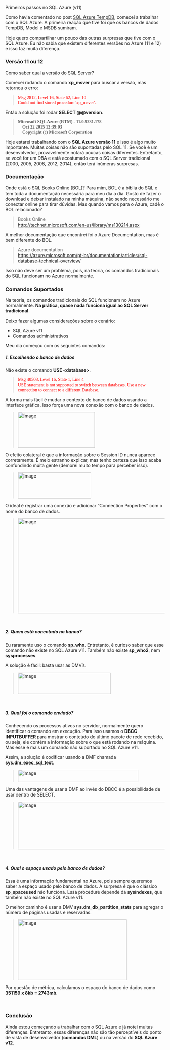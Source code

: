<a link='https://blogs.msdn.microsoft.com/fcatae/2015/12/08/primeiros-passos-no-sql-azure-v11/'>Primeiros passos no SQL Azure (v11)</a>
<p>Como havia comentado no post <a href="blogs.msdn.com/b/fcatae/archive/2015/10/08/sql-azure-tempdb.aspx">SQL Azure TempDB</a>, comecei a trabalhar com o SQL Azure. A primeira reação que tive foi que os bancos de dados TempDB, Model e MSDB sumiram. </p>  <p>Hoje quero compartilhar um pouco das outras surpresas que tive com o SQL Azure. Eu não sabia que existem diferentes versões no Azure (11 e 12) e isso faz muita diferença.</p>  <h3>Versão 11 ou 12</h3>  <p>Como saber qual a versão do SQL Server? </p>  <p>Comecei rodando o comando <strong>xp_msver</strong> para buscar a versão, mas retornou o erro:</p>  <blockquote>   <p><font color="#ff0000" face="Consolas">Msg 2812, Level 16, State 62, Line 10       <br />Could not find stored procedure 'xp_msver'.</font></p> </blockquote>  <p>Então a solução foi rodar <strong>SELECT @@version</strong>.</p>  <blockquote>   <p><font face="Consolas"><strong>Microsoft SQL Azure (RTM) - 11.0.9231.178          <br />&#160;&#160;&#160; Oct 22 2015 12:39:03           <br />&#160;&#160;&#160; Copyright (c) Microsoft Corporation</strong></font></p> </blockquote>  <p>Hoje estarei trabalhando com o <strong>SQL Azure versão 11</strong> e isso é algo muito importante. Muitas coisas não são suportadas pelo SQL 11. Se você é um desenvolvedor, provavelmente notará poucas coisas diferentes. Entretanto, se você for um DBA e está acostumado com o SQL Server tradicional (2000, 2005, 2008, 2012, 2014), então terá inúmeras surpresas.</p>  <h3>Documentação</h3>  <p>Onde está o SQL Books Online (BOL)? Para mim, BOL é a bíblia do SQL e tem toda a documentação necessária para meu dia a dia. Gosto de fazer o download e deixar instalado na minha máquina, não sendo necessário me conectar online para tirar dúvidas. Mas quando vamos para o Azure, cadê o BOL relacionado?</p>  <blockquote>   <p>Books Online     <br /><a title="http://technet.microsoft.com/en-us/library/ms130214.aspx" href="http://technet.microsoft.com/en-us/library/ms130214.aspx">http://technet.microsoft.com/en-us/library/ms130214.aspx</a></p> </blockquote>  <p>A melhor documentação que encontrei foi o Azure Documentation, mas é bem diferente do BOL.</p>  <blockquote>   <p>Azure documentation     <br /><a title="https://azure.microsoft.com/pt-br/documentation/articles/sql-database-technical-overview/" href="https://azure.microsoft.com/pt-br/documentation/articles/sql-database-technical-overview/">https://azure.microsoft.com/pt-br/documentation/articles/sql-database-technical-overview/</a></p> </blockquote>  <p>Isso não deve ser um problema, pois, na teoria, os comandos tradicionais do SQL funcionam no Azure normalmente.</p>  <h3>Comandos Suportados</h3>  <p>Na teoria, os comandos tradicionais do SQL funcionam no Azure normalmente. <strong>Na prática, quase nada funciona igual ao SQL Server tradicional. </strong></p>  <p>Deixo fazer algumas considerações sobre o cenário:</p>  <ul>   <li>SQL Azure v11</li>    <li>Comandos administrativos</li> </ul>  <p>Meu dia começou com os seguintes comandos:</p>  <h5>1. Escolhendo o banco de dados</h5>  <p>Não existe o comando <strong>USE &lt;database&gt;</strong>.</p>  <blockquote>   <p><font color="#ff0000" face="Consolas">Msg 40508, Level 16, State 1, Line 4       <br />USE statement is not supported to switch between databases. Use a new connection to connect to a different Database.</font></p> </blockquote>  <p>A forma mais fácil é mudar o contexto de banco de dados usando a interface gráfica. Isso força uma nova conexão com o banco de dados. </p>  <blockquote>   <p><a href="https://msdnshared.blob.core.windows.net/media/MSDNBlogsFS/prod.evol.blogs.msdn.com/CommunityServer.Blogs.Components.WeblogFiles/00/00/01/28/29/metablogapi/3438.image_59734EC9.png"><img title="image" style="border-top: 0px;border-right: 0px;border-bottom: 0px;padding-top: 0px;padding-left: 0px;border-left: 0px;margin: 0px;padding-right: 0px" border="0" alt="image" src="https://msdnshared.blob.core.windows.net/media/MSDNBlogsFS/prod.evol.blogs.msdn.com/CommunityServer.Blogs.Components.WeblogFiles/00/00/01/28/29/metablogapi/2642.image_thumb_11C2376B.png" width="243" height="111" /></a></p> </blockquote>  <p>O efeito colateral é que a informação sobre o Session ID nunca aparece corretamente. É meio estranho explicar, mas tenho certeza que isso acaba confundindo muita gente (demorei muito tempo para perceber isso).</p>  <blockquote>   <p><a href="https://msdnshared.blob.core.windows.net/media/MSDNBlogsFS/prod.evol.blogs.msdn.com/CommunityServer.Blogs.Components.WeblogFiles/00/00/01/28/29/metablogapi/8750.image_6E2B2A74.png"><img title="image" style="border-top: 0px;border-right: 0px;border-bottom: 0px;padding-top: 0px;padding-left: 0px;border-left: 0px;margin: 0px;padding-right: 0px" border="0" alt="image" src="https://msdnshared.blob.core.windows.net/media/MSDNBlogsFS/prod.evol.blogs.msdn.com/CommunityServer.Blogs.Components.WeblogFiles/00/00/01/28/29/metablogapi/3000.image_thumb_0FACEAB5.png" width="231" height="82" /></a></p> </blockquote>  <p>O ideal é registrar uma conexão e adicionar “Connection Properties” com o nome do banco de dados.</p>  <blockquote>   <p><a href="https://msdnshared.blob.core.windows.net/media/MSDNBlogsFS/prod.evol.blogs.msdn.com/CommunityServer.Blogs.Components.WeblogFiles/00/00/01/28/29/metablogapi/2526.image_4B7A6440.png"><img title="image" style="border-top: 0px;border-right: 0px;border-bottom: 0px;padding-top: 0px;padding-left: 0px;border-left: 0px;padding-right: 0px" border="0" alt="image" src="https://msdnshared.blob.core.windows.net/media/MSDNBlogsFS/prod.evol.blogs.msdn.com/CommunityServer.Blogs.Components.WeblogFiles/00/00/01/28/29/metablogapi/5280.image_thumb_431BB04B.png" width="503" height="299" /></a></p> </blockquote>  <p>&#160;</p>  <h5>2. Quem está conectado no banco?</h5>  <p>Eu raramente uso o comando <strong>sp_who</strong>. Entretanto, é curioso saber que esse comando não existe no SQL Azure v11. Também não existe <strong>sp_who2</strong>, nem <strong>sysprocesses</strong>. </p>  <p>A solução é fácil: basta usar as DMV’s.</p>  <blockquote>   <p><a href="https://msdnshared.blob.core.windows.net/media/MSDNBlogsFS/prod.evol.blogs.msdn.com/CommunityServer.Blogs.Components.WeblogFiles/00/00/01/28/29/metablogapi/4341.image_0B01E488.png"><img title="image" style="border-top: 0px;border-right: 0px;border-bottom: 0px;padding-top: 0px;padding-left: 0px;border-left: 0px;padding-right: 0px" border="0" alt="image" src="https://msdnshared.blob.core.windows.net/media/MSDNBlogsFS/prod.evol.blogs.msdn.com/CommunityServer.Blogs.Components.WeblogFiles/00/00/01/28/29/metablogapi/8203.image_thumb_09BFDC5A.png" width="293" height="68" /></a></p> </blockquote>  <p>&#160;</p>  <h5>3. Qual foi o comando enviado? </h5>  <p>Conhecendo os processos ativos no servidor, normalmente quero identificar o comando em execução. Para isso usamos o <strong>DBCC INPUTBUFFER </strong>para mostrar o conteúdo do último pacote de rede recebido, ou seja, ele contém a informação sobre o que está rodando na máquina. Mas esse é mais um comando não suportado no SQL Azure v11.</p>  <p>Assim, a solução é codificar usando a DMF chamada <strong>sys.dm_exec_sql_text</strong>.</p>  <blockquote>   <p><a href="https://msdnshared.blob.core.windows.net/media/MSDNBlogsFS/prod.evol.blogs.msdn.com/CommunityServer.Blogs.Components.WeblogFiles/00/00/01/28/29/metablogapi/2018.image_3260D912.png"><img title="image" style="border-top: 0px;border-right: 0px;border-bottom: 0px;padding-top: 0px;padding-left: 0px;border-left: 0px;padding-right: 0px" border="0" alt="image" src="https://msdnshared.blob.core.windows.net/media/MSDNBlogsFS/prod.evol.blogs.msdn.com/CommunityServer.Blogs.Components.WeblogFiles/00/00/01/28/29/metablogapi/7220.image_thumb_25F5469A.png" width="380" height="39" /></a></p> </blockquote>  <p>Uma das vantagens de usar a DMF ao invés do DBCC é a possibilidade de usar dentro de SELECT.</p>  <blockquote>   <p><a href="https://msdnshared.blob.core.windows.net/media/MSDNBlogsFS/prod.evol.blogs.msdn.com/CommunityServer.Blogs.Components.WeblogFiles/00/00/01/28/29/metablogapi/1033.image_0BB76E27.png"><img title="image" style="border-top: 0px;border-right: 0px;border-bottom: 0px;padding-top: 0px;padding-left: 0px;border-left: 0px;padding-right: 0px" border="0" alt="image" src="https://msdnshared.blob.core.windows.net/media/MSDNBlogsFS/prod.evol.blogs.msdn.com/CommunityServer.Blogs.Components.WeblogFiles/00/00/01/28/29/metablogapi/8321.image_thumb_091F23FF.png" width="658" height="150" /></a></p> </blockquote>  <p>&#160;</p>  <h5>4. Qual o espaço usado pelo banco de dados?</h5>  <p>Essa é uma informação fundamental no Azure, pois sempre queremos saber a espaço usado pelo banco de dados. A surpresa é que o clássico <strong>sp_spaceused </strong>não funciona. Essa procedure depende da <strong>sysindexes</strong>, que também não existe no SQL Azure v11.</p>                  <p>O melhor caminho é usar a DMV <strong>sys.dm_db_partition_stats</strong> para agregar o número de páginas usadas e reservadas.</p>  <blockquote>   <p><a href="https://msdnshared.blob.core.windows.net/media/MSDNBlogsFS/prod.evol.blogs.msdn.com/CommunityServer.Blogs.Components.WeblogFiles/00/00/01/28/29/metablogapi/7870.image_6BF8BA4D.png"><img title="image" style="border-top: 0px;border-right: 0px;border-bottom: 0px;padding-top: 0px;padding-left: 0px;border-left: 0px;padding-right: 0px" border="0" alt="image" src="https://msdnshared.blob.core.windows.net/media/MSDNBlogsFS/prod.evol.blogs.msdn.com/CommunityServer.Blogs.Components.WeblogFiles/00/00/01/28/29/metablogapi/3225.image_thumb_27DCFE56.png" width="344" height="191" /></a></p> </blockquote>  <p>Por questão de métrica, calculamos o espaço do banco de dados como <strong>351159 x 8kb = 2743mb</strong>.</p>  <p>&#160;</p>  <h3>Conclusão</h3>  <p>Ainda estou começando a trabalhar com o SQL Azure e já notei muitas diferenças. Entretanto, essas diferenças não são tão perceptíveis do ponto de vista de desenvolvedor (<strong>comandos DML</strong>) ou na versão do <strong>SQL Azure v12</strong>. </p>
